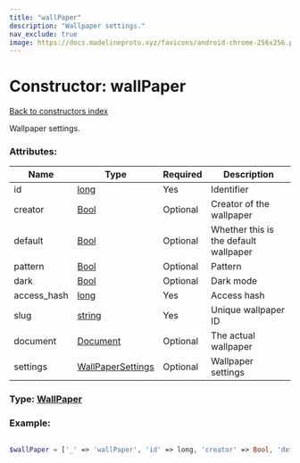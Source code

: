 ```yaml
---
title: "wallPaper"
description: "Wallpaper settings."
nav_exclude: true
image: https://docs.madelineproto.xyz/favicons/android-chrome-256x256.png
---
```

# Constructor: wallPaper  
[Back to constructors index](/API_docs/constructors/index.html)



Wallpaper settings.

### Attributes:

| Name     |    Type       | Required | Description |
|----------|---------------|----------|-------------|
|id|[long](/API_docs/types/long.html) | Yes|Identifier|
|creator|[Bool](/API_docs/types/Bool.html) | Optional|Creator of the wallpaper|
|default|[Bool](/API_docs/types/Bool.html) | Optional|Whether this is the default wallpaper|
|pattern|[Bool](/API_docs/types/Bool.html) | Optional|Pattern|
|dark|[Bool](/API_docs/types/Bool.html) | Optional|Dark mode|
|access\_hash|[long](/API_docs/types/long.html) | Yes|Access hash|
|slug|[string](/API_docs/types/string.html) | Yes|Unique wallpaper ID|
|document|[Document](/API_docs/types/Document.html) | Optional|The actual wallpaper|
|settings|[WallPaperSettings](/API_docs/types/WallPaperSettings.html) | Optional|Wallpaper settings|



### Type: [WallPaper](/API_docs/types/WallPaper.html)


### Example:

```php

$wallPaper = ['_' => 'wallPaper', 'id' => long, 'creator' => Bool, 'default' => Bool, 'pattern' => Bool, 'dark' => Bool, 'access_hash' => long, 'slug' => 'string', 'document' => Document, 'settings' => WallPaperSettings];
```  
